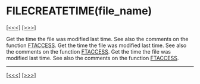# FILECREATETIME(file\_name)

[\[\<\<\<\]](ug_25.61.md) [\[\>\>\>\]](ug_25.63.md)

Get the time the file was modified last time. See also the comments on
the function [FTACCESS](ug.md). Get the time the file was modified last
time. See also the comments on the function [FTACCESS](ug.md). Get the
time the file was modified last time. See also the comments on the
function [FTACCESS](ug.md).

-----

[\[\<\<\<\]](ug_25.61.md) [\[\>\>\>\]](ug_25.63.md)
